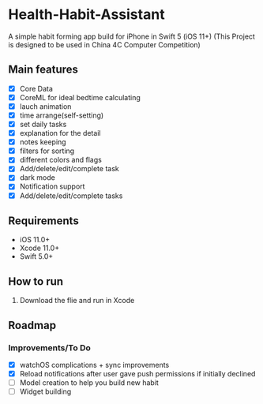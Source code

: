 # Health-Habit-Assistant

A simple habit forming app build for iPhone in Swift 5 (iOS 11+)
(This Project is designed to be used in China 4C Computer Competition)

## Main features
- [x] Core Data 
- [x] CoreML for ideal bedtime calculating 
- [x] lauch animation 
- [x] time arrange(self-setting)
- [x] set daily tasks
- [x] explanation for the detail
- [x] notes keeping
- [x] filters for sorting
- [x] different colors and flags 
- [x] Add/delete/edit/complete task
- [x] dark mode
- [x] Notification support
- [x] Add/delete/edit/complete tasks
## Requirements
 - iOS 11.0+
 - Xcode 11.0+
 - Swift 5.0+

## How to run

1. Download the flie and run in Xcode

## Roadmap
 
### Improvements/To Do
- [x] watchOS complications + sync improvements
- [x] Reload notifications after user gave push permissions if initially declined 
- [ ] Model creation to help you build new habit
- [ ] Widget building
